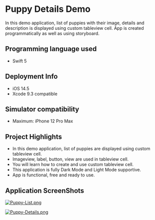 # Puppy Details Demo

In this demo application, list of puppies with their image, details and description is displayed using custom tableview cell. App is created programmatically as well as using storyboard.

## Programming language used
- Swift 5

## Deployment Info
- iOS 14.5
- Xcode 9.3 compatible

## Simulator compatibility
- Maximum: iPhone 12 Pro Max

## Project Highlights
- In this demo application, list of puppies are displayed using custom tableview cell.
- Imageview, label, button, view are used in tableview cell.
- You will learn how to create and use custom tableview cell.
- This application is fully Dark Mode and Light Mode supportive.
- App is functional, free and ready to use.

## Application ScreenShots

[![Puppy-List.png](https://i.postimg.cc/vBQs1Fn0/Puppy-List.png)](https://postimg.cc/nsw55W0m)

[![Puppy-Details.png](https://i.postimg.cc/0yPRX1WP/Puppy-Details.png)](https://postimg.cc/cr9b62Gb)

